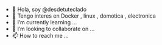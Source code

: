 - 👋 Hola, soy  @desdetuteclado
- 👀 Tengo interes en Docker , linux , domotica , electronica
- 🌱 I’m currently learning ...
- 💞️ I’m looking to collaborate on ...
- 📫 How to reach me ...

<!---
desdetuteclado/desdetuteclado is a ✨ special ✨ repository because its `README.md` (this file) appears on your GitHub profile.
You can click the Preview link to take a look at your changes.
--->
